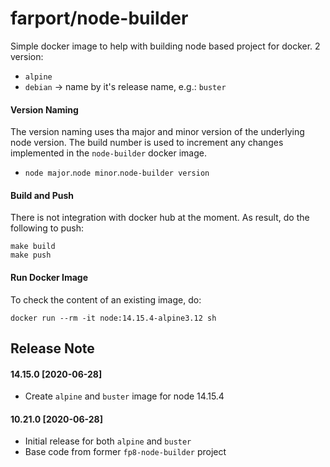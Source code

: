 # farport/node-builder

Simple docker image to help with building node based project for docker.  2 version:

* `alpine`
* `debian` -> name by it's release name, e.g.: `buster`

#### Version Naming

The version naming uses tha major and minor version of the underlying node version.  The build
number is used to increment any changes implemented in the `node-builder` docker image.

* `node major`.`node minor`.`node-builder version`

#### Build and Push

There is not integration with docker hub at the moment.  As result, do the following to push:

```
make build
make push
```

#### Run Docker Image

To check the content of an existing image, do:

```
docker run --rm -it node:14.15.4-alpine3.12 sh
```

## Release Note

#### 14.15.0 [2020-06-28]

* Create `alpine` and `buster` image for node 14.15.4

#### 10.21.0 [2020-06-28]

* Initial release for both `alpine` and `buster`
* Base code from former `fp8-node-builder` project
